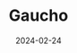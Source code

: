 ---
title: 'Gaucho'
link: https://www.eatgaucho.com
description: Inspired by family heritage in Argentina and Uruguay, Gaucho provides quality cuts of meat, fish, poultry, seafood and veggies cooked over a wood-fired grill. A great place for lunch, definitely try the steak plate.
tags: []
content-type: Good Eats
date: 2024-02-24
---
